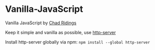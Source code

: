 # Vanilla-JavaScript
Vanilla JavaScript by [Chad Ridings](https://github.com/ChadRidings)

Keep it simple and vanilla as possible, use [http-server](https://www.npmjs.com/package/http-server)

Install http-server globally via npm:
`npm install --global http-server`
